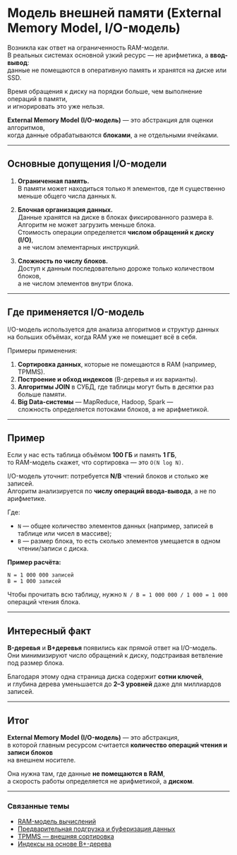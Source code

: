 # Модель внешней памяти (External Memory Model, I/O-модель)

Возникла как ответ на ограниченность RAM-модели.  
В реальных системах основной узкий ресурс — не арифметика, а **ввод-вывод**:  
данные не помещаются в оперативную память и хранятся на диске или SSD.  

Время обращения к диску на порядки больше, чем выполнение операций в памяти,  
и игнорировать это уже нельзя.  

**External Memory Model (I/O-модель)** — это абстракция для оценки алгоритмов,  
когда данные обрабатываются **блоками**, а не отдельными ячейками.

---

## Основные допущения I/O-модели

1. **Ограниченная память.**  
   В памяти может находиться только `M` элементов, где `M` существенно меньше общего числа данных `N`.

2. **Блочная организация данных.**  
   Данные хранятся на диске в блоках фиксированного размера `B`.  
   Алгоритм не может загрузить меньше блока.  
   Стоимость операции определяется **числом обращений к диску (I/O)**,  
   а не числом элементарных инструкций.

3. **Сложность по числу блоков.**  
   Доступ к данным последовательно дороже только количеством блоков,  
   а не числом элементов внутри блока.

---

## Где применяется I/O-модель

I/O-модель используется для анализа алгоритмов и структур данных  
на больших объёмах, когда RAM уже не помещает всё в себя.

Примеры применения:

1. **Сортировка данных**, которые не помещаются в RAM (например, TPMMS).  
2. **Построение и обход индексов** (B-деревья и их варианты).  
3. **Алгоритмы JOIN** в СУБД, где таблицы могут быть в десятки раз больше памяти.  
4. **Big Data-системы** — MapReduce, Hadoop, Spark —  
   сложность определяется потоками блоков, а не арифметикой.

---

## Пример

Если у нас есть таблица объёмом **100 ГБ** и память **1 ГБ**,  
то RAM-модель скажет, что сортировка — это `O(N log N)`.

I/O-модель уточнит: потребуется **N/B** чтений блоков и столько же записей.  
Алгоритм анализируется по **числу операций ввода-вывода**, а не по арифметике.

Где:

- `N` — общее количество элементов данных (например, записей в таблице или чисел в массиве);  
- `B` — размер блока, то есть сколько элементов умещается в одном чтении/записи с диска.

**Пример расчёта:**

```
N = 1 000 000 записей
B = 1 000 записей
```


Чтобы прочитать всю таблицу, нужно `N / B = 1 000 000 / 1 000 = 1 000` операций чтения блока.

---

## Интересный факт

**B-деревья** и **B+деревья** появились как прямой ответ на I/O-модель.  
Они минимизируют число обращений к диску, подстраивая ветвление под размер блока.  

Благодаря этому одна страница диска содержит **сотни ключей**,  
и глубина дерева уменьшается до **2–3 уровней** даже для миллиардов записей.

---

## Итог

**External Memory Model (I/O-модель)** — это абстракция,  
в которой главным ресурсом считается **количество операций чтения и записи блоков**  
на внешнем носителе.  

Она нужна там, где данные **не помещаются в RAM**,  
а скорость работы определяется не арифметикой, а **диском**.

---

### Связанные темы

- [RAM-модель вычислений](./Theory/RAM_Model.md)  
- [Предварительная подгрузка и буферизация данных](../PhysicalLayer/Prefetching_and_Buffering.md)  
- [TPMMS — внешняя сортировка](../../../Algorithms/IO_Model/TPMMS.md)  
- [Индексы на основе B+-дерева](../../DBMS/Indexing/B_Trees.md)
